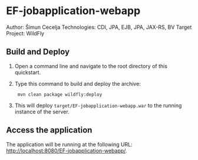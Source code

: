 EF-jobapplication-webapp
========================
Author: Šimun Cecelja
Technologies: CDI, JPA, EJB, JPA, JAX-RS, BV
Target Project: WildFly




Build and Deploy
-------------------------

1. Open a command line and navigate to the root directory of this quickstart.
2. Type this command to build and deploy the archive:

        mvn clean package wildfly:deploy

4. This will deploy `target/EF-jobapplication-webapp.war` to the running instance of the server.
 

Access the application 
---------------------

The application will be running at the following URL: <http://localhost:8080/EF-jobapplication-webapp/>.



